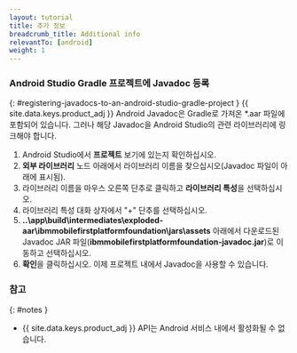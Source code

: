 ```yaml
---
layout: tutorial
title: 추가 정보
breadcrumb_title: Additional info
relevantTo: [android]
weight: 1
---
```

<!-- NLS_CHARSET=UTF-8 -->
### Android Studio Gradle 프로젝트에 Javadoc 등록
{: #registering-javadocs-to-an-android-studio-gradle-project }
{{ site.data.keys.product_adj }} Android Javadoc은 Gradle로 가져온 *.aar 파일에 포함되어 있습니다. 그러나 해당 Javadoc을 Android Studio의 관련 라이브러리에 링크해야 합니다.

1. Android Studio에서 **프로젝트** 보기에 있는지 확인하십시오.
2. **외부 라이브러리** 노드 아래에서 라이브러리 이름을 찾으십시오(Javadoc 파일이 아래에 표시됨).
3. 라이브러리 이름을 마우스 오른쪽 단추로 클릭하고 **라이브러리 특성**을 선택하십시오.
4. 라이브러리 특성 대화 상자에서 "+" 단추를 선택하십시오.
5. **..\app\build\intermediates\exploded-aar\ibmmobilefirstplatformfoundation\jars\assets** 아래에서 다운로드된 Javadoc JAR 파일(**ibmmobilefirstplatformfoundation-javadoc.jar**)로 이동하고 선택하십시오.
6. **확인**을 클릭하십시오. 이제 프로젝트 내에서 Javadoc을 사용할 수 있습니다.

### 참고
{: #notes }

* {{ site.data.keys.product_adj }} API는 Android 서비스 내에서 활성화될 수 없습니다.
